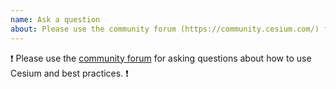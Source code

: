 ```yaml
---
name: Ask a question
about: Please use the community forum (https://community.cesium.com/) for general questions about using Cesium.
---
```


:exclamation: Please use the [community forum](https://community.cesium.com/) for asking questions about how to use Cesium and best practices. :exclamation:

